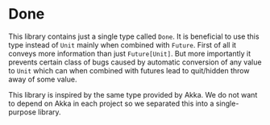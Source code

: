 # Done

This library contains just a single type called `Done`. It is beneficial to use this type instead of `Unit` mainly when combined
with `Future`. First of all it conveys more information than just `Future[Unit]`. But more importantly it prevents certain class
of bugs caused by automatic conversion of any value to `Unit` which can when combined with futures lead to quit/hidden throw away
of some value.

This library is inspired by the same type provided by Akka. We do not want to depend on Akka in each project so we separated this
into a single-purpose library.
